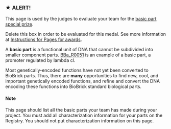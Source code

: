 ### ★ ALERT!

This page is used by the judges to evaluate your team for the [basic part special prize](http://2016.igem.org/Judging/Awards#Special_Prizes).

Delete this box in order to be evaluated for this medal. See more information at [Instructions for Pages for awards](http://2016.igem.org/Judging/Pages_for_Awards/Instructions).

A **basic part** is a functional unit of DNA that cannot be subdivided into smaller component parts. [BBa_R0051](http://parts.igem.org/wiki/index.php/Part:BBa_R0051) is an example of a basic part, a promoter regulated by lambda cl.

Most genetically-encoded functions have not yet been converted to BioBrick parts. Thus, there are **many** opportunities to find new, cool, and important genetically encoded functions, and refine and convert the DNA encoding these functions into BioBrick standard biological parts.

#### Note

This page should list all the basic parts your team has made during your project. You must add all characterization information for your parts on the Registry. You should not put characterization information on this page.

